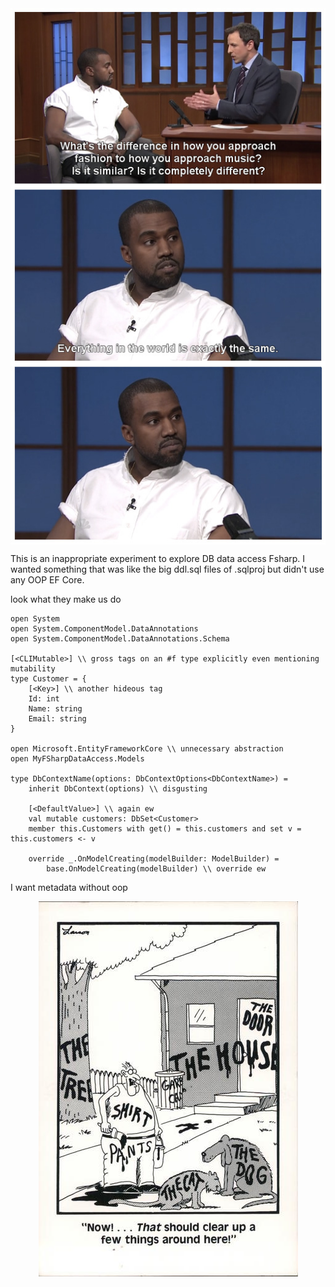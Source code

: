 <img src="README.png" alt=":|" style="display: block; margin: auto;" />

This is an inappropriate experiment to explore DB data access Fsharp. I wanted something that was like the big ddl.sql files of .sqlproj but didn't use any OOP EF Core.

look what they make us do

```
open System
open System.ComponentModel.DataAnnotations
open System.ComponentModel.DataAnnotations.Schema

[<CLIMutable>] \\ gross tags on an #f type explicitly even mentioning mutability
type Customer = {
    [<Key>] \\ another hideous tag
    Id: int
    Name: string
    Email: string
}

open Microsoft.EntityFrameworkCore \\ unnecessary abstraction
open MyFSharpDataAccess.Models

type DbContextName(options: DbContextOptions<DbContextName>) =
    inherit DbContext(options) \\ disgusting

    [<DefaultValue>] \\ again ew
    val mutable customers: DbSet<Customer>
    member this.Customers with get() = this.customers and set v = this.customers <- v

    override _.OnModelCreating(modelBuilder: ModelBuilder) =
        base.OnModelCreating(modelBuilder) \\ override ew

```

I want metadata without oop

<img src="metadata.png" alt="just a man and his pets appreciating the metadata" style="display: block; margin: auto;" />
